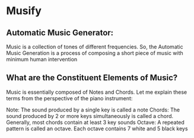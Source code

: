 # Musify
## Automatic Music Generator:
Music is a collection of tones of different frequencies. So, the Automatic Music Generation is a process of composing a short piece of music with minimum human intervention
## What are the Constituent Elements of Music?
Music is essentially composed of Notes and Chords. Let me explain these terms from the perspective of the piano instrument:

Note: The sound produced by a single key is called a note
Chords: The sound produced by 2 or more keys simultaneously is called a chord. Generally, most chords contain at least 3 key sounds
Octave: A repeated pattern is called an octave. Each octave contains 7 white and 5 black keys
